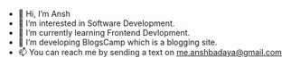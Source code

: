 - 👋 Hi, I’m Ansh
- 👀 I’m interested in Software Development.
- 🌱 I’m currently learning Frontend Devlopment.
- 💞️ I’m developing BlogsCamp which is a blogging site.
- 📫 You can reach me by sending a text on me.anshbadaya@gmail.com

<!---
anshbadaya/anshbadaya is a ✨ special ✨ repository because its `README.md` (this file) appears on your GitHub profile.
You can click the Preview link to take a look at your changes.
--->
